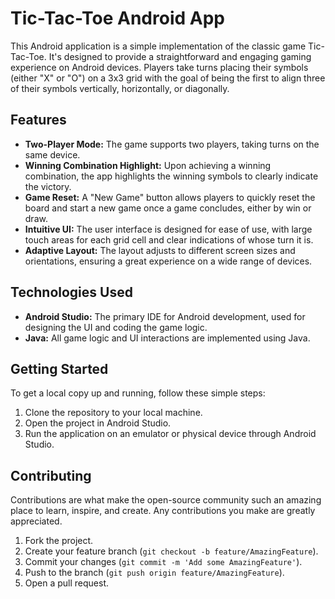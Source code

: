# Tic-Tac-Toe Android App

This Android application is a simple implementation of the classic game Tic-Tac-Toe. It's designed to provide a straightforward and engaging gaming experience on Android devices. Players take turns placing their symbols (either "X" or "O") on a 3x3 grid with the goal of being the first to align three of their symbols vertically, horizontally, or diagonally.

## Features

- **Two-Player Mode:** The game supports two players, taking turns on the same device.
- **Winning Combination Highlight:** Upon achieving a winning combination, the app highlights the winning symbols to clearly indicate the victory.
- **Game Reset:** A "New Game" button allows players to quickly reset the board and start a new game once a game concludes, either by win or draw.
- **Intuitive UI:** The user interface is designed for ease of use, with large touch areas for each grid cell and clear indications of whose turn it is.
- **Adaptive Layout:** The layout adjusts to different screen sizes and orientations, ensuring a great experience on a wide range of devices.

## Technologies Used

- **Android Studio:** The primary IDE for Android development, used for designing the UI and coding the game logic.
- **Java:** All game logic and UI interactions are implemented using Java.

## Getting Started

To get a local copy up and running, follow these simple steps:

1. Clone the repository to your local machine.
2. Open the project in Android Studio.
3. Run the application on an emulator or physical device through Android Studio.

## Contributing

Contributions are what make the open-source community such an amazing place to learn, inspire, and create. Any contributions you make are greatly appreciated.

1. Fork the project.
2. Create your feature branch (`git checkout -b feature/AmazingFeature`).
3. Commit your changes (`git commit -m 'Add some AmazingFeature'`).
4. Push to the branch (`git push origin feature/AmazingFeature`).
5. Open a pull request.

